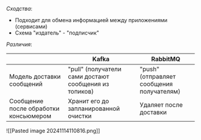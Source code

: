 *Сходства*:
- Подходит для обмена информацией между приложениями (сервисами)
- Схема "издатель" - "подписчик"


*Различия*:

|                                       | **Kafka**                                             | **RabbitMQ**                              |
| ------------------------------------- | ----------------------------------------------------- | ----------------------------------------- |
| Модель доставки сообщений             | "pull" (получатели сами достают сообщения из топиков) | "push" (отправляет сообщения получателям) |
| Сообщение после обработки консьюмером | Хранит его до запланированной очистки                 | Удаляет после доставки                    |
![[Pasted image 20241114110816.png]]
